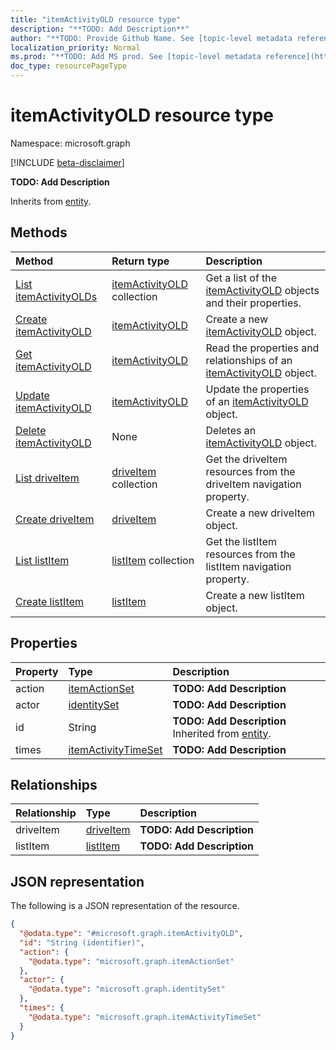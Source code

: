 ```yaml
---
title: "itemActivityOLD resource type"
description: "**TODO: Add Description**"
author: "**TODO: Provide Github Name. See [topic-level metadata reference](https://msgo.azurewebsites.net/add/document/guidelines/metadata.html#topic-level-metadata)**"
localization_priority: Normal
ms.prod: "**TODO: Add MS prod. See [topic-level metadata reference](https://msgo.azurewebsites.net/add/document/guidelines/metadata.html#topic-level-metadata)**"
doc_type: resourcePageType
---
```


# itemActivityOLD resource type

Namespace: microsoft.graph

[!INCLUDE [beta-disclaimer](../../includes/beta-disclaimer.md)]

**TODO: Add Description**


Inherits from [entity](../resources/entity.md).

## Methods
|Method|Return type|Description|
|:---|:---|:---|
|[List itemActivityOLDs](../api/itemactivityold-list.md)|[itemActivityOLD](../resources/itemactivityold.md) collection|Get a list of the [itemActivityOLD](../resources/itemactivityold.md) objects and their properties.|
|[Create itemActivityOLD](../api/itemactivityold-create.md)|[itemActivityOLD](../resources/itemactivityold.md)|Create a new [itemActivityOLD](../resources/itemactivityold.md) object.|
|[Get itemActivityOLD](../api/itemactivityold-get.md)|[itemActivityOLD](../resources/itemactivityold.md)|Read the properties and relationships of an [itemActivityOLD](../resources/itemactivityold.md) object.|
|[Update itemActivityOLD](../api/itemactivityold-update.md)|[itemActivityOLD](../resources/itemactivityold.md)|Update the properties of an [itemActivityOLD](../resources/itemactivityold.md) object.|
|[Delete itemActivityOLD](../api/itemactivityold-delete.md)|None|Deletes an [itemActivityOLD](../resources/itemactivityold.md) object.|
|[List driveItem](../api/itemactivityold-list-driveitem.md)|[driveItem](../resources/driveitem.md) collection|Get the driveItem resources from the driveItem navigation property.|
|[Create driveItem](../api/itemactivityold-post-driveitem.md)|[driveItem](../resources/driveitem.md)|Create a new driveItem object.|
|[List listItem](../api/itemactivityold-list-listitem.md)|[listItem](../resources/listitem.md) collection|Get the listItem resources from the listItem navigation property.|
|[Create listItem](../api/itemactivityold-post-listitem.md)|[listItem](../resources/listitem.md)|Create a new listItem object.|

## Properties
|Property|Type|Description|
|:---|:---|:---|
|action|[itemActionSet](../resources/itemactionset.md)|**TODO: Add Description**|
|actor|[identitySet](../resources/identityset.md)|**TODO: Add Description**|
|id|String|**TODO: Add Description** Inherited from [entity](../resources/entity.md).|
|times|[itemActivityTimeSet](../resources/itemactivitytimeset.md)|**TODO: Add Description**|

## Relationships
|Relationship|Type|Description|
|:---|:---|:---|
|driveItem|[driveItem](../resources/driveitem.md)|**TODO: Add Description**|
|listItem|[listItem](../resources/listitem.md)|**TODO: Add Description**|

## JSON representation
The following is a JSON representation of the resource.
<!-- {
  "blockType": "resource",
  "keyProperty": "id",
  "@odata.type": "microsoft.graph.itemActivityOLD",
  "baseType": "microsoft.graph.entity",
  "openType": false
}
-->
``` json
{
  "@odata.type": "#microsoft.graph.itemActivityOLD",
  "id": "String (identifier)",
  "action": {
    "@odata.type": "microsoft.graph.itemActionSet"
  },
  "actor": {
    "@odata.type": "microsoft.graph.identitySet"
  },
  "times": {
    "@odata.type": "microsoft.graph.itemActivityTimeSet"
  }
}
```


